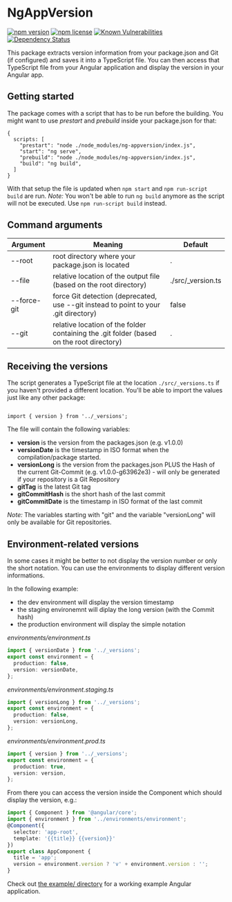 # NgAppVersion

[![npm version](https://img.shields.io/npm/v/ng-appversion.svg)](https://www.npmjs.com/package/ng-appversion)
[![npm license](https://img.shields.io/npm/l/ng-appversion.svg)](https://www.npmjs.com/package/ng-appversion)
[![Known Vulnerabilities](https://snyk.io/test/github/saitho/ng-appversion/badge.svg?targetFile=package.json)](https://snyk.io/test/github/saitho/ng-appversion?targetFile=package.json)
[![Dependency Status](https://david-dm.org/saitho/ng-appversion/status.svg)](https://david-dm.org/saitho/ng-appversion)

This package extracts version information from your package.json and Git (if configured) and saves it into a TypeScript file.
You can then access that TypeScript file from your Angular application and display the version in your Angular app.

## Getting started

The package comes with a script that has to be run before the building.
You might want to use *prestart* and *prebuild* inside your package.json for that:

```
{
  scripts: [
    "prestart": "node ./node_modules/ng-appversion/index.js",
    "start": "ng serve",
    "prebuild": "node ./node_modules/ng-appversion/index.js",
    "build": "ng build",
  ]
}
```

With that setup the file is updated when `npm start` and `npm run-script build` are run.
*Note:* You won't be able to run `ng build` anymore as the script will not be executed. Use `npm run-script build` instead.

## Command arguments

| Argument  |  Meaning | Default |
|---|---|---|
| --root  | root directory where your package.json is located |  .  |
| --file  | relative location of the output file (based on the root directory) |  ./src/_version.ts  |
| --force-git  | force Git detection (deprecated, use --git instead to point to your .git directory)  |  false  |
| --git  | relative location of the folder containing the .git folder (based on the root directory) |  .  |

## Receiving the versions

The script generates a TypeScript file at the location `./src/_versions.ts` if you haven't provided a different location.
You'll be able to import the values just like any other package:
```

import { version } from '../_versions';
```

The file will contain the following variables:

* **version** is the version from the packages.json (e.g. v1.0.0)
* **versionDate** is the timestamp in ISO format when the compilation/package started.
* **versionLong** is the version from the packages.json PLUS the Hash of the current Git-Commit (e.g. v1.0.0-g63962e3) - will only be generated if your repository is a Git Repository
* **gitTag** is the latest Git tag
* **gitCommitHash** is the short hash of the last commit
* **gitCommitDate** is the timestamp in ISO format of the last commit

_Note:_ The variables starting with "git" and the variable "versionLong" will only be available for Git repositories.

## Environment-related versions

In some cases it might be better to not display the version number or only the short notation.
You can use the environments to display different version informations.

In the following example:
- the dev environment will display the version timestamp
- the staging environemnt will diplay the long version (with the Commit hash)
- the production environment will display the simple notation

*environments/environment.ts*
```typescript
import { versionDate } from '../_versions';
export const environment = {
  production: false,
  version: versionDate,
};
```

*environments/environment.staging.ts*
```typescript
import { versionLong } from '../_versions';
export const environment = {
  production: false,
  version: versionLong,
};
```

*environments/environment.prod.ts*
```typescript
import { version } from '../_versions';
export const environment = {
  production: true,
  version: version,
};
```

From there you can access the version inside the Component which should display the version, e.g.:
```typescript
import { Component } from '@angular/core';
import { environment } from '../environments/environment';
@Component({
  selector: 'app-root',
  template: '{{title}} {{version}}'
})
export class AppComponent {
  title = 'app';
  version = environment.version ? 'v' + environment.version : '';
}
```

Check out [the example/ directory](example/) for a working example Angular application.